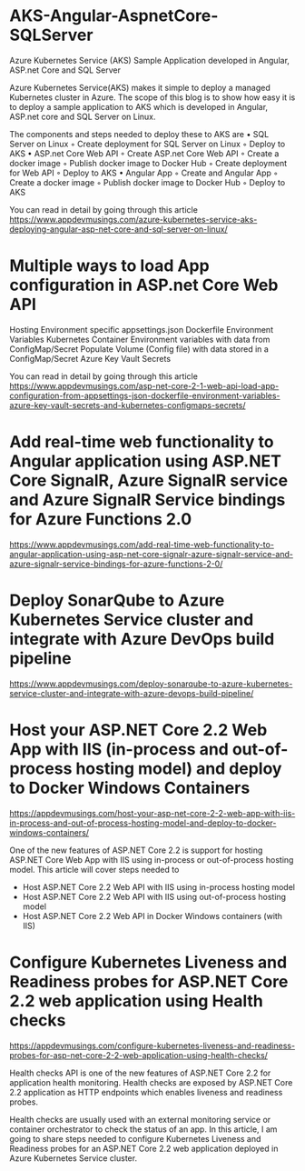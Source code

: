 # AKS-Angular-AspnetCore-SQLServer
Azure Kubernetes Service (AKS) Sample Application developed in Angular, ASP.net Core and SQL Server

Azure Kubernetes Service(AKS) makes it simple to deploy a managed Kubernetes cluster in Azure. The scope of this blog is to show how easy it is to deploy a sample application to AKS which is developed in Angular, ASP.net core and SQL Server on Linux. 

The components and steps needed to deploy these to AKS are
• SQL Server on Linux
  ◦ Create deployment for SQL Server on Linux
  ◦ Deploy to AKS
• ASP.net Core Web API
  ◦ Create ASP.net Core Web API
  ◦ Create a docker image
  ◦ Publish docker image to Docker Hub
  ◦ Create deployment for Web API
  ◦ Deploy to AKS
• Angular App
  ◦ Create and Angular App
  ◦ Create a docker image
  ◦ Publish docker image to Docker Hub
  ◦ Deploy to AKS

You can read in detail by going through this article https://www.appdevmusings.com/azure-kubernetes-service-aks-deploying-angular-asp-net-core-and-sql-server-on-linux/

# Multiple ways to load App configuration in ASP.net Core Web API

Hosting Environment specific appsettings.json
Dockerfile Environment Variables
Kubernetes
Container Environment variables with data from ConfigMap/Secret
Populate Volume (Config file) with data stored in a ConfigMap/Secret
Azure Key Vault Secrets

You can read in detail by going through this article 
https://www.appdevmusings.com/asp-net-core-2-1-web-api-load-app-configuration-from-appsettings-json-dockerfile-environment-variables-azure-key-vault-secrets-and-kubernetes-configmaps-secrets/

# Add real-time web functionality to Angular application using ASP.NET Core SignalR, Azure SignalR service and Azure SignalR Service bindings for Azure Functions 2.0

https://www.appdevmusings.com/add-real-time-web-functionality-to-angular-application-using-asp-net-core-signalr-azure-signalr-service-and-azure-signalr-service-bindings-for-azure-functions-2-0/

# Deploy SonarQube to Azure Kubernetes Service cluster and integrate with Azure DevOps build pipeline
https://www.appdevmusings.com/deploy-sonarqube-to-azure-kubernetes-service-cluster-and-integrate-with-azure-devops-build-pipeline/

# Host your ASP.NET Core 2.2 Web App with IIS (in-process and out-of-process hosting model) and deploy to Docker Windows Containers
https://appdevmusings.com/host-your-asp-net-core-2-2-web-app-with-iis-in-process-and-out-of-process-hosting-model-and-deploy-to-docker-windows-containers/
 
One of the new features of ASP.NET Core 2.2 is support for hosting ASP.NET Core Web App with IIS using in-process or out-of-process hosting model. This article will cover steps needed to

- Host ASP.NET Core 2.2 Web API with IIS using in-process hosting model
- Host ASP.NET Core 2.2 Web API with IIS using out-of-process hosting model
- Host ASP.NET Core 2.2 Web API in Docker Windows containers (with IIS)

# Configure Kubernetes Liveness and Readiness probes for ASP.NET Core 2.2 web application using Health checks
https://appdevmusings.com/configure-kubernetes-liveness-and-readiness-probes-for-asp-net-core-2-2-web-application-using-health-checks/

Health checks API is one of the new features of ASP.NET Core 2.2 for application health monitoring. Health checks are exposed by ASP.NET Core 2.2 application as HTTP endpoints which enables liveness and readiness probes.

Health checks are usually used with an external monitoring service or container orchestrator to check the status of an app. In this article, I am going to share steps needed to configure Kubernetes Liveness and Readiness probes for an ASP.NET Core 2.2 web application deployed in Azure Kubernetes Service cluster.
